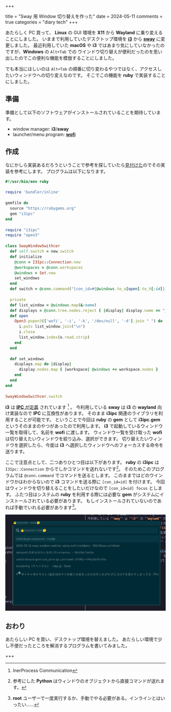 +++

title = "Sway 用 Window 切り替えを作った"
date = 2024-05-11
comments = true
categories = "diary tech"
+++

あたらしく PC 買って、 **Linux** の GUI 環境を **X11** から **Wayland** に乗り変えることにしました。
いままで利用していたデスクトップ環境を [**i3**](https://i3wm.org/) から [**sway**](https://swaywm.org/)
に変更しました。
最近利用していた **macOS** や **i3** ではあまり気にしていなかったのですが、**Windows** の `Alt+Tab` での
ウインドウ切り替えが便利だったのを思い出したのでこの便利な機能を模倣することにしました。

でも本当にほしいのは `Alt+Tab` の順番に切り変わるやつではなく、アクセスしたいウィンドウへの切り変えなのです。
そこでこの機能を **ruby** で実装することにしました。

## 準備

準備として以下のソフトウェアがインストールされていることを期待しています。

- window manager: **i3**/**sway**
- launcher/menu program: [**wofi**](https://hg.sr.ht/~scoopta/wofi)

## 作成

なにかしら実装あるだろうということで参考を探していたら[見付けた](https://gist.github.com/muniter/1c187e7c973accba463fb05c1402621f)のでその実装を参考にします。
プログラムは以下になります。

```ruby
#!/usr/bin/env ruby

require 'bundler/inline'

gemfile do
  source "https://rubygems.org"
  gem "i3ipc"
end

require "i3ipc"
require "open3"

class SwayWindowSwithcer
  def self.switch = new.switch
  def initialize
    @conn = I3Ipc::Connection.new
    @workspaces = @conn.workspaces
    @windows = Set.new
    set_windows
  end
  def switch = @conn.command("[con_id=#{@windows.to_a[open].to_h[:id]}] focus")

  private
  def list_window = @windows.map(&:name)
  def displays = @conn.tree.nodes.reject { |display| display.name == "__i3" }
  def open
    Open3.popen3(['wofi', '-i', '-k', '/dev/null', '-d'].join " ") do |i, o, _e, _w|
      i.puts list_window.join("\n")
      i.close
      list_window.index(o.read.strip)
    end
  end

  def set_windows
    displays.map do |display|
      display.nodes.map { |workspace| @windows += workspace.nodes }
    end
  end
end

SwayWindowSwithcer.switch
```

**i3** は [**IPC** が定義](https://i3wm.org/docs/ipc.html) されています [^ipc] 。
今利用している **sway** は **i3** の **wayland** 向け実装なので **IPC** に互換性があります。
そのまま **i3ipc** 関連のライブラリを利用することが可能です。
ということで今回は **ruby** の **gem** として **i3ipc.gem** というそのままのやつがあったので利用します。
**i3** で起動しているウィンドウ一覧を取得して、名前を **wofi** に渡します。
ウィンドウ一覧を受け取った **wofi** は切り替えたいウィンドウを絞り込み、選択ができます。
切り替えたいウィンドウを選択したら、今度は **i3** へ選択したウィンドウへのフォーカスする命令を送ります。

ここで注意点として、二つありひとつ目は以下があります。
**ruby** の **i3ipc** は `I3Ipc::Connection` からでしかコマンドを送れないです[^sanko]。
そのためこのプログラムでは `@conn.command` でコマンドを送るとします。
このままではどのウインドウかはわからないので **i3** コマンドを送る際に `[con_id=id]` を付けます。
今回はウィンドウを切り替えることをしたいだけなので `[con_id=id] focus` とします。
ふたつ目はシステムの **ruby** を利用する際には必要な **gem** がシステムにインストールされている必要があります。
もしインストールされていないのであれば手動でいれる必要があります[^bundler]。

![](/images/screenshot/wofi-window-switcher.png)

## おわり

あたらしい PC を買い、デスクトップ環境を替えました。
あたらしい環境で少し不便だったところを解消するプログラムを書いてみました。

+++

[^ipc]: InerProcess Communication
[^sanko]: 参考にした **Python** はウィンドウのオブジェクトから直接コマンドが送れます。
[^bundler]: **root** ユーザーで一度実行するか、手動でやる必要がある。インラインとはいったい……
